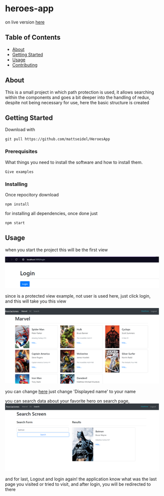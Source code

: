 # heroes-app

on live version [here](https://heroes-app-ten.vercel.app/login)

## Table of Contents

- [About](#about)
- [Getting Started](#getting_started)
- [Usage](#usage)
- [Contributing](../CONTRIBUTING.md)

## About <a name = "about"></a>

This is a small project in which path protection is used, it allows searching within the components and goes a bit deeper into the handling of redux, despite not being necessary for use, here the basic structure is created

## Getting Started <a name = "getting_started"></a>

Download with

```
git pull https://github.com/mattseidel/HeroesApp
```

### Prerequisites

What things you need to install the software and how to install them.

```
Give examples
```

### Installing

Once repocitory download

```
npm install
```

for installing all dependencies, once done just

```
npm start
```

## Usage <a name = "usage"></a>

when you start the project this will be the first view

[![mainView](public/Screenshots/mainView.PNG)]()

since is a protected view example, not user is used here, just click login, and this will take you this view

[![marvelView](public/Screenshots/marvelView.PNG)]()

you can change [here](src/components/login/LoginScreen.jsx) just change 'Displayed name' to your name

you can search data about your favorite hero on search page,
[![searchView](public/Screenshots/searchView.PNG)]()

and for last, Logout and login again! the application know what was the last page you visited or tried to visit, and after login, you will be redirected to there
